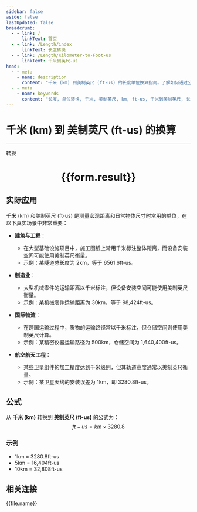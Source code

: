 ```yaml
---
sidebar: false
aside: false
lastUpdated: false
breadcrumb:
  - - link: /
      linkText: 首页
  - - link: /Length/index
      linkText: 长度转换
  - - link: /Length/Kilometer-to-Foot-us
      linkText: 千米到英尺-us
head:
  - - meta
    - name: description
      content: "千米 (km) 到美制英尺 (ft-us) 的长度单位换算指南。了解如何通过公式 ft-us = km × 3280.8 转换为美制英尺。"
  - - meta
    - name: keywords
      content: "长度, 单位转换, 千米, 美制英尺, km, ft-us, 千米到美制英尺, 长度转换指南"
---
```

# 千米 (km) 到 美制英尺 (ft-us) 的换算
---
<script setup>
import { onMounted, reactive, inject, ref } from 'vue'
import { NButton, NForm, NFormItem, NInput, NInputNumber, NSelect, NCard, useMessage,NGrid ,NGi } from 'naive-ui'
import { defineClientComponent } from 'vitepress'
import { Length } from '../../files';

const convert = inject('convert')

const form = reactive({
  number: null,
  result: '',
})

const convertHandler = () => {
  if (form.number !== null && !isNaN(form.number)) {
    const convertedValue = parseFloat(form.number) * 3280.8
    form.result = `${form.number}km = ${convertedValue.toFixed(1)}ft-us`
  } else {
    form.result = '请输入有效的数值。'
  }
}
</script>

<n-form size="large" :model="form">
  <n-form-item label="千米 (km)">
    <n-input-number v-model:value="form.number" placeholder="输入千米" style="width: 100%" />
  </n-form-item>
  <n-form-item>
    <n-button type="primary" @click="convertHandler" block>转换</n-button>
  </n-form-item>
</n-form>

<n-card  embedded :bordered="false" hoverable>
  <div  style="text-align:center">
    <h1>{{form.result}}</h1>
  </div>
</n-card>

## 实际应用

千米 (km) 和美制英尺 (ft-us) 是测量宏观距离和日常物体尺寸时常用的单位，在以下真实场景中非常重要：

- **建筑与工程**：
  - 在大型基础设施项目中，施工图纸上常用千米标注整体距离，而设备安装空间可能使用美制英尺衡量。
  - 示例：某隧道总长度为 2km，等于 6561.6ft-us。

- **制造业**：
  - 大型机械零件的运输距离以千米标注，但设备安装空间可能使用美制英尺衡量。
  - 示例：某机械零件运输距离为 30km，等于 98,424ft-us。

- **国际物流**：
  - 在跨国运输过程中，货物的运输路径常以千米标注，但仓储空间则使用美制英尺计算。
  - 示例：某精密仪器运输路径为 500km，仓储空间为 1,640,400ft-us。

- **航空航天工程**：
  - 某些卫星组件的加工精度达到千米级别，但其轨道高度通常以美制英尺衡量。
  - 示例：某卫星天线的安装误差为 1km，即 3280.8ft-us。

## 公式

从 **千米 (km)** 转换到 **美制英尺 (ft-us)** 的公式为：
$$ ft-us = km \times 3280.8 $$

### 示例
- 1km = 3280.8ft-us
- 5km = 16,404ft-us
- 10km = 32,808ft-us

## 相关连接
<n-grid x-gap="12" :cols="4">
  <n-gi v-for="(file, index) in Length" :key="index">
    <n-button
      text
      tag="a"
      :href="file.path"
      type="primary"
    >
      {{file.name}}
    </n-button>
  </n-gi>
</n-grid>